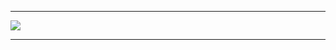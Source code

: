 <hr>
    <img src="https://drive.google.com/file/d/12AvEKCSxiF9mZF5pBxp5lq3awDixbg_a/view?usp=drive_link">
<hr>

